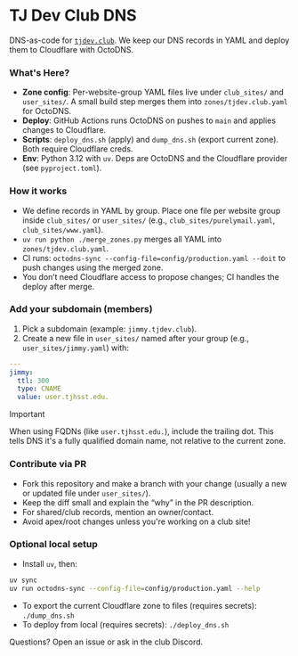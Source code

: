 # TJ Dev Club DNS

DNS-as-code for [`tjdev.club`](https://tjdev.club). We keep our DNS records in YAML and deploy them to Cloudflare with OctoDNS. 

### What's Here?
- **Zone config**: Per-website-group YAML files live under `club_sites/` and `user_sites/`. A small build step merges them into `zones/tjdev.club.yaml` for OctoDNS.
- **Deploy**: GitHub Actions runs OctoDNS on pushes to `main` and applies changes to Cloudflare.
- **Scripts**: `deploy_dns.sh` (apply) and `dump_dns.sh` (export current zone). Both require Cloudflare creds.
- **Env**: Python 3.12 with `uv`. Deps are OctoDNS and the Cloudflare provider (see `pyproject.toml`).

### How it works
- We define records in YAML by group. Place one file per website group inside `club_sites/` or `user_sites/` (e.g., `club_sites/purelymail.yaml`, `club_sites/www.yaml`).
- `uv run python ./merge_zones.py` merges all YAML into `zones/tjdev.club.yaml`.
- CI runs: `octodns-sync --config-file=config/production.yaml --doit` to push changes using the merged zone.
- You don’t need Cloudflare access to propose changes; CI handles the deploy after merge.

### Add your subdomain (members)
1. Pick a subdomain (example: `jimmy.tjdev.club`).
2. Create a new file in `user_sites/` named after your group (e.g., `user_sites/jimmy.yaml`) with:

```yaml
---
jimmy:
  ttl: 300
  type: CNAME
  value: user.tjhsst.edu.
```

> [!IMPORTANT]
> When using FQDNs (like `user.tjhsst.edu.`), include the trailing dot. This tells DNS it's a fully qualified domain name, not relative to the current zone.

### Contribute via PR
- Fork this repository and make a branch with your change (usually a new or updated file under `user_sites/`).
- Keep the diff small and explain the “why” in the PR description.
- For shared/club records, mention an owner/contact.
- Avoid apex/root changes unless you're working on a club site!

### Optional local setup
- Install `uv`, then:

```bash
uv sync
uv run octodns-sync --config-file=config/production.yaml --help
```

- To export the current Cloudflare zone to files (requires secrets): `./dump_dns.sh`
- To deploy from local (requires secrets): `./deploy_dns.sh`

Questions? Open an issue or ask in the club Discord.
